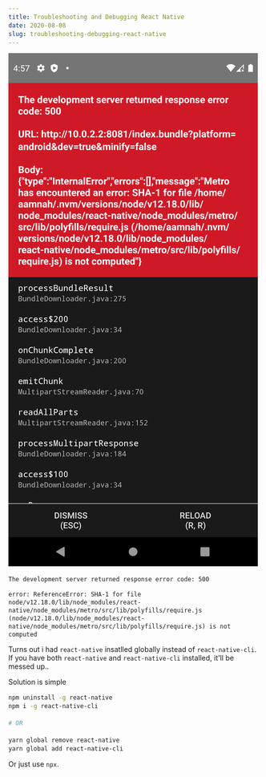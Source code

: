 ```yaml
---
title: Troubleshooting and Debugging React Native
date: 2020-08-08
slug: troubleshooting-debugging-react-native
---
```


![Screenshot for 500 error](./error_500.png)

```
The development server returned response error code: 500
```

```
error: ReferenceError: SHA-1 for file node/v12.18.0/lib/node_modules/react-native/node_modules/metro/src/lib/polyfills/require.js (node/v12.18.0/lib/node_modules/react-native/node_modules/metro/src/lib/polyfills/require.js) is not computed
```

Turns out i had `react-native` insatlled globally instead of `react-native-cli`. If you have both `react-native` and `react-native-cli` installed, it'll be messed up..

Solution is simple

```bash
npm uninstall -g react-native
npm i -g react-native-cli

# OR

yarn global remove react-native
yarn global add react-native-cli
```

Or just use `npx`.
